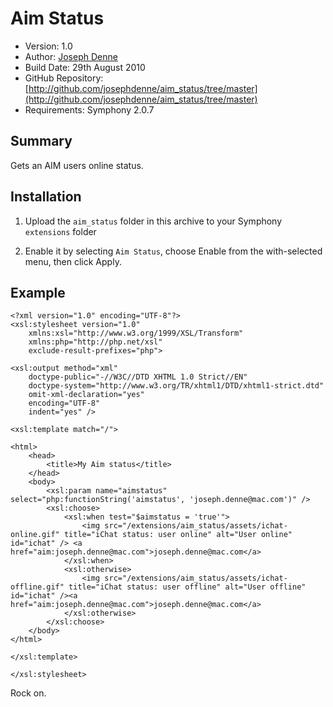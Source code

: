 # Aim Status

* Version: 1.0
* Author: [Joseph Denne](mailto:me@josephdenne.com)
* Build Date: 29th August 2010
* GitHub Repository: [http://github.com/josephdenne/aim_status/tree/master](http://github.com/josephdenne/aim_status/tree/master)
* Requirements: Symphony 2.0.7

## Summary

Gets an AIM users online status.

## Installation

1. Upload the `aim_status` folder in this archive to your Symphony `extensions` folder

2. Enable it by selecting `Aim Status`, choose Enable from the with-selected menu, then click Apply.

## Example

	<?xml version="1.0" encoding="UTF-8"?>
	<xsl:stylesheet version="1.0"
		xmlns:xsl="http://www.w3.org/1999/XSL/Transform"
		xmlns:php="http://php.net/xsl"
		exclude-result-prefixes="php">

	<xsl:output method="xml"
		doctype-public="-//W3C//DTD XHTML 1.0 Strict//EN"
		doctype-system="http://www.w3.org/TR/xhtml1/DTD/xhtml1-strict.dtd"
		omit-xml-declaration="yes"
		encoding="UTF-8"
		indent="yes" />

	<xsl:template match="/">

	<html>
		<head>
			<title>My Aim status</title>
		</head>
		<body>
			<xsl:param name="aimstatus" select="php:functionString('aimstatus', 'joseph.denne@mac.com')" />
			<xsl:choose>
				<xsl:when test="$aimstatus = 'true'">
					<img src="/extensions/aim_status/assets/ichat-online.gif" title="iChat status: user online" alt="User online" id="ichat" /> <a href="aim:joseph.denne@mac.com">joseph.denne@mac.com</a>
				</xsl:when>
				<xsl:otherwise>
					<img src="/extensions/aim_status/assets/ichat-offline.gif" title="iChat status: user offline" alt="User offline" id="ichat" /><a href="aim:joseph.denne@mac.com">joseph.denne@mac.com</a>
				</xsl:otherwise>
			</xsl:choose>
		</body>
	</html>

	</xsl:template>

	</xsl:stylesheet>

Rock on.